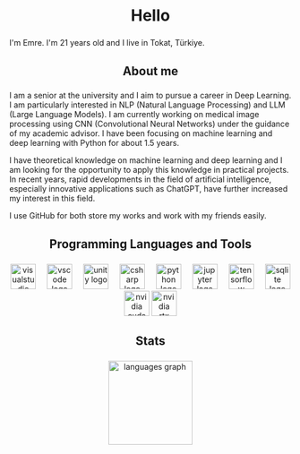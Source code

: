 <h1 align="center">Hello</h1>

###

<p align="left">I'm Emre. I'm 21 years old and I live in Tokat, Türkiye.</p>

###

<h2 align="center">About me</h2>

###

<p4 align="left">I am a senior at the university and I aim to pursue a career in Deep Learning. I am particularly interested in NLP (Natural Language Processing) and LLM (Large Language Models). I am currently working on medical image processing using CNN (Convolutional Neural Networks) under the guidance of my academic advisor. I have been focusing on machine learning and deep learning with Python for about 1.5 years.

I have theoretical knowledge on machine learning and deep learning and I am looking for the opportunity to apply this knowledge in practical projects. In recent years, rapid developments in the field of artificial intelligence, especially innovative applications such as ChatGPT, have further increased my interest in this field.</p4>

<p4 align="left">I use GitHub for both store my works and work with my friends easily.</p4>

###

<h2 align="center">Programming Languages and Tools</h2>

###

<div align="center">
  
  <img href="https://visualstudio.microsoft.com" src="https://skillicons.dev/icons?i=visualstudio" height="45" alt="visualstudio logo"  />
  <img width="12" />
  <img href="https://code.visualstudio.com/" src="https://cdn.simpleicons.org/visualstudiocode/007ACC" height="45" alt="vscode logo"  />
  <img width="12" />
  <img href="https://unity.com/" src="https://skillicons.dev/icons?i=unity" height="45" alt="unity logo"  />
  <img width="12" />
  <img href="https://learn.microsoft.com/en-us/dotnet/csharp/" src="https://cdn.jsdelivr.net/gh/devicons/devicon/icons/csharp/csharp-original.svg" height="45" alt="csharp logo"  />
  <img width="12" />
  <img href="https://www.python.org/" src="https://cdn.jsdelivr.net/gh/devicons/devicon/icons/python/python-original.svg" height="45" alt="python logo"  />
  <img width="12" />
  <img href="https://jupyter.org/" src="https://cdn.jsdelivr.net/gh/devicons/devicon/icons/jupyter/jupyter-original-wordmark.svg" height="45" alt="jupyter logo"  />
  <img width="12" />
  <img href="https://www.tensorflow.org/?hl=tr" src="https://cdn.jsdelivr.net/gh/devicons/devicon/icons/tensorflow/tensorflow-original.svg" height="45" alt="tensorflow logo"  />
  <img width="12" />
  <img href="https://www.sqlite.org/index.html" src="https://cdn.jsdelivr.net/gh/devicons/devicon/icons/sqlite/sqlite-original.svg" height="45" alt="sqlite logo"  />
  <img href="https://developer.nvidia.com/cuda-toolkit" src="https://repository-images.githubusercontent.com/298657618/9833ec91-3c93-41d8-a2cd-77828ae7adcb" height="45" alt="nvidia cuda logo"  />
  <img src="https://seeklogo.com/images/N/nvidia-rtx-logo-F282CD4FFB-seeklogo.com.png" height="45" alt="nvidia rtx logo"  />
  
</div>

###

<h2 align="center">Stats</h2>

###

<div align="center">
  <img src="https://github-readme-stats.vercel.app/api/top-langs?username=emre570&locale=en&hide_title=true&layout=compact&card_width=320&langs_count=5&theme=nightowl&hide_border=true&order=2" height="150" alt="languages graph"  />
</div>

###
